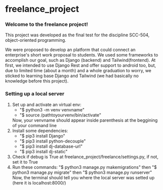 # freelance_project
<h3>Welcome to the freelance project!</h3>
<p>This project was developed as the final test for the discipline SCC-504, object-oriented programming.</p>
<p>We were proposed to develop an platform that could connect an enterprise's short work proposal to students. We used some frameworks to accomplish our goal, such as Django (backend) and Tailwind(frontend). At first, we intended to use Django Rest and offer support to android too, but, due to limited time (about a month) and a whole graduation to worry, we sticked to learning base Django and Tailwind (we had basically no knowledge before this project).</p>

<h3>Setting up a local server</h3>
<ol>
  <li>Set up and activate an virtual env:
    <ul>
      <li>"$ python3 -m venv venvname"</li>
      <li>"$ source /pathtoyourvenv/bin/activate"</li>
    </ul>
    Now, your venvname should appear inside parenthesis at the beggining of your command line
  </li>
  <li>Install some dependencies:
    <ul>
      <li>"$ pip3 install Django"</li>
      <li>"$ pip3 install python-decouple"</li>
      <li>"$ pip3 install dj-database-url"</li>
      <li>"$ pip3 install dj-static"</li>
    </ul>
  </li>
  <li>Check if debug is True at freelance_project/freelance/settings.py, if not, set it to True</li>
  <li>Run these commands: "$ python3 manage.py makemigrations" then "$ python3 manage.py migrate" then "$ python3 manage.py runserver"<br>Now, the terminal should tell you where the local server was setted up (here it is localhost:8000/)</li>
</ol>
